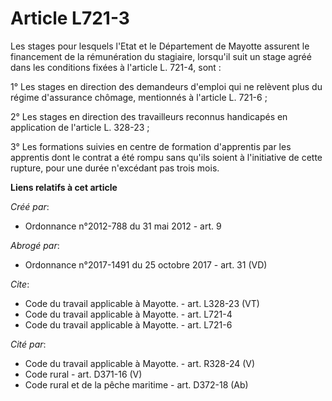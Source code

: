 # Article L721-3

Les stages pour lesquels l'Etat et le Département de Mayotte assurent le financement de la rémunération du stagiaire,
lorsqu'il suit un stage agréé dans les conditions fixées à l'article L. 721-4, sont : 

1° Les stages en direction des demandeurs d'emploi qui ne relèvent plus du régime d'assurance chômage, mentionnés à l'article
L. 721-6 ; 

2° Les stages en direction des travailleurs reconnus handicapés en application de l'article L. 328-23 ; 

3° Les formations suivies en centre de formation d'apprentis par les apprentis dont le contrat a été rompu sans qu'ils soient
à l'initiative de cette rupture, pour une durée n'excédant pas trois mois.

**Liens relatifs à cet article**

_Créé par_:

  - Ordonnance n°2012-788 du 31 mai 2012 - art. 9

_Abrogé par_:

  - Ordonnance n°2017-1491 du 25 octobre 2017 - art. 31 (VD)

_Cite_:

  - Code du travail applicable à Mayotte. - art. L328-23 (VT)
  - Code du travail applicable à Mayotte. - art. L721-4
  - Code du travail applicable à Mayotte. - art. L721-6

_Cité par_:

  - Code du travail applicable à Mayotte. - art. R328-24 (V)
  - Code rural - art. D371-16 (V)
  - Code rural et de la pêche maritime - art. D372-18 (Ab)
